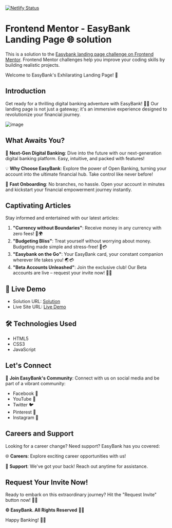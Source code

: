 [![Netlify Status](https://api.netlify.com/api/v1/badges/07899df6-0c39-4f96-a417-d105b9facdc7/deploy-status)](https://app.netlify.com/sites/easybank-us/deploys)

# Frontend Mentor -  EasyBank Landing Page 🌐 solution

This is a solution to the [Easybank landing page challenge on Frontend Mentor](https://www.frontendmentor.io/challenges/easybank-landing-page-WaUhkoDN). 
Frontend Mentor challenges help you improve your coding skills by building realistic projects.

Welcome to EasyBank's Exhilarating Landing Page! 🚀

## Introduction
Get ready for a thrilling digital banking adventure with EasyBank! 🏦✨ Our landing page is not just a gateway; it's an immersive experience designed to revolutionize your financial journey.

![image](https://github.com/YawBoah/Easybank-Landing-Page/assets/126890146/4f1e9ff9-48fb-41f4-a74d-1fca0e38b981)

## What Awaits You?
🌈 **Next-Gen Digital Banking**: Dive into the future with our next-generation digital banking platform. Easy, intuitive, and packed with features!

💡 **Why Choose EasyBank**: Explore the power of Open Banking, turning your account into the ultimate financial hub. Take control like never before!

🚀 **Fast Onboarding**: No branches, no hassle. Open your account in minutes and kickstart your financial empowerment journey instantly.

## Captivating Articles
Stay informed and entertained with our latest articles:
1. **"Currency without Boundaries"**: Receive money in any currency with zero fees! 💸🌍
2. **"Budgeting Bliss"**: Treat yourself without worrying about money. Budgeting made simple and stress-free! 🎉💳
3. **"Easybank on the Go"**: Your EasyBank card, your constant companion wherever life takes you! 🌏💳
4. **"Beta Accounts Unleashed"**: Join the exclusive club! Our Beta accounts are live – request your invite now! 🚀🔐

## 🚀 Live Demo
- Solution URL: [Solution](https://github.com/YawBoah/Easybank-Landing-Page)
- Live Site URL: [Live Demo](https://easybank-us.netlify.app/)


## 🛠 Technologies Used
- HTML5
- CSS3
- JavaScript

## Let's Connect
👋 **Join EasyBank's Community**: Connect with us on social media and be part of a vibrant community:
- Facebook 📘
- YouTube 🎥
- Twitter 🐦
- Pinterest 📌
- Instagram 📸

## Careers and Support
Looking for a career change? Need support? EasyBank has you covered:

🌐 **Careers**: Explore exciting career opportunities with us!

🤝 **Support**: We've got your back! Reach out anytime for assistance.

## Request Your Invite Now!

Ready to embark on this extraordinary journey? Hit the "Request Invite" button now! 🚀🌟

**© EasyBank. All Rights Reserved** 🎉💼

Happy Banking! 🌟✨
